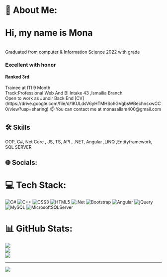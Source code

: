 # 💫 About Me:
<h1>Hi, my name is Mona</h1><br>
Graduated from computer & Information Science 2022 with grade<h3>Excellent with honor</h3>
<h4>Ranked 3rd</h4>
Trainee at ITI 9 Month
<br>
Track:Professional Web And BI Intake 43 ,Ismailia Branch
<br>
Open to work as Junoir Back End 
[CV](https://drive.google.com/file/d/1KULdsV6yHTMHSohGVgbsWBechnsxwCC0/view?usp=sharing)
📫 You can contact me at  monasallam400@gmail.com

## 🛠 Skills
OOP, C#, Net Core , JS, TS, API , .NET, Angular ,LINQ ,Entityframework, SQL SERVER

## 🌐 Socials:


# 💻 Tech Stack:
![C#](https://img.shields.io/badge/c%23-%23239120.svg?style=for-the-badge&logo=c-sharp&logoColor=white) ![C++](https://img.shields.io/badge/c++-%2300599C.svg?style=for-the-badge&logo=c%2B%2B&logoColor=white) ![CSS3](https://img.shields.io/badge/css3-%231572B6.svg?style=for-the-badge&logo=css3&logoColor=white) ![HTML5](https://img.shields.io/badge/html5-%23E34F26.svg?style=for-the-badge&logo=html5&logoColor=white) ![.Net](https://img.shields.io/badge/.NET-5C2D91?style=for-the-badge&logo=.net&logoColor=white) ![Bootstrap](https://img.shields.io/badge/bootstrap-%23563D7C.svg?style=for-the-badge&logo=bootstrap&logoColor=white) ![Angular](https://img.shields.io/badge/angular-%23DD0031.svg?style=for-the-badge&logo=angular&logoColor=white) ![jQuery](https://img.shields.io/badge/jquery-%230769AD.svg?style=for-the-badge&logo=jquery&logoColor=white) ![MySQL](https://img.shields.io/badge/mysql-%2300f.svg?style=for-the-badge&logo=mysql&logoColor=white) ![MicrosoftSQLServer](https://img.shields.io/badge/Microsoft%20SQL%20Sever-CC2927?style=for-the-badge&logo=microsoft%20sql%20server&logoColor=white)
# 📊 GitHub Stats:
![](https://github-readme-stats.vercel.app/api?username=Mona400&theme=dark&hide_border=false&include_all_commits=true&count_private=false)<br/>
![](https://github-readme-streak-stats.herokuapp.com/?user=Mona400&theme=dark&hide_border=false)<br/>
![](https://github-readme-stats.vercel.app/api/top-langs/?username=Mona400&theme=dark&hide_border=false&include_all_commits=true&count_private=false&layout=compact)

---
[![](https://visitcount.itsvg.in/api?id=Mona400&icon=0&color=0)](https://visitcount.itsvg.in)

<!-- Proudly created with GPRM ( https://gprm.itsvg.in ) -->

